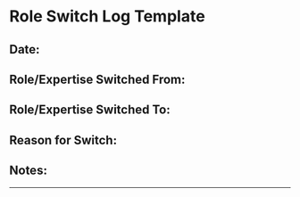 # Role Switch Log Template

## Date:

## Role/Expertise Switched From:

## Role/Expertise Switched To:

## Reason for Switch:

## Notes:

---